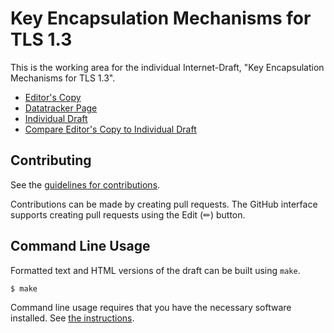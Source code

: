 # Key Encapsulation Mechanisms for TLS 1.3

This is the working area for the individual Internet-Draft, "Key Encapsulation Mechanisms for TLS 1.3".

* [Editor's Copy](https://dconnolly.github.io/draft-connolly-tls-kems/#go.draft-connolly-tls-mlkem-key-exchange.html)
* [Datatracker Page](https://datatracker.ietf.org/doc/draft-connolly-tls-kems)
* [Individual Draft](https://datatracker.ietf.org/doc/html/draft-connolly-tls-kems)
* [Compare Editor's Copy to Individual Draft](https://dconnolly.github.io/draft-connolly-tls-kems/#go.draft-connolly-tls-mlkem-key-exchange.diff)


## Contributing

See the
[guidelines for contributions](https://github.com/dconnolly/draft-connolly-tls-kems/blob/main/CONTRIBUTING.md).

Contributions can be made by creating pull requests.
The GitHub interface supports creating pull requests using the Edit (✏) button.


## Command Line Usage

Formatted text and HTML versions of the draft can be built using `make`.

```sh
$ make
```

Command line usage requires that you have the necessary software installed.  See
[the instructions](https://github.com/martinthomson/i-d-template/blob/main/doc/SETUP.md).

